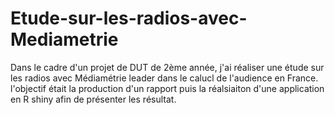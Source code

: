 # Etude-sur-les-radios-avec-Mediametrie
Dans le cadre d'un projet de DUT de 2ème année, j'ai réaliser  une étude sur les radios avec Médiamétrie leader dans le calucl de l'audience en France.
l'objectif était la production d'un rapport puis la réalsiaiton d'une application en R shiny afin de présenter les résultat.

